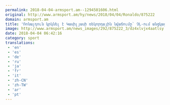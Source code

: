 ```yaml
---
permalink: 2018-04-04-armsport.am--1294501606.html
original: http://www.armsport.am/hy/news/2018/04/04/Ronaldo/875222
domain: armsport.am
title: 'Ռոնալդուն կրկնել է Կասիլյասի ռեկորդային նվաճումը` ՉԼ-ում անցկացրած հաղթական խաղերի քանակով - Սպորտային լուրեր'
image: http://www.armsport.am/news_images/292/875222_3/dz4xlvjx4aatlsy.jpg
date: 2018-04-04 06:42:16
category: sport
translations: 
 - 'en'
 - 'es'
 - 'de'
 - 'ru'
 - 'ja'
 - 'fr'
 - 'it'
 - 'zh-CN'
 - 'zh-TW'
 - 'ar'
 - 'pt'
---
```


